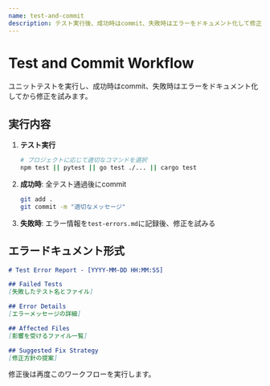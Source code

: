 ```yaml
---
name: test-and-commit
description: テスト実行後、成功時はcommit、失敗時はエラーをドキュメント化して修正
---
```


# Test and Commit Workflow

ユニットテストを実行し、成功時はcommit、失敗時はエラーをドキュメント化してから修正を試みます。

## 実行内容

1. **テスト実行**
   ```bash
   # プロジェクトに応じて適切なコマンドを選択
   npm test || pytest || go test ./... || cargo test
   ```

2. **成功時**: 全テスト通過後にcommit
   ```bash
   git add .
   git commit -m "適切なメッセージ"
   ```

3. **失敗時**: エラー情報を`test-errors.md`に記録後、修正を試みる

## エラードキュメント形式

```markdown
# Test Error Report - [YYYY-MM-DD HH:MM:SS]

## Failed Tests
[失敗したテスト名とファイル]

## Error Details
[エラーメッセージの詳細]

## Affected Files
[影響を受けるファイル一覧]

## Suggested Fix Strategy
[修正方針の提案]
```

修正後は再度このワークフローを実行します。